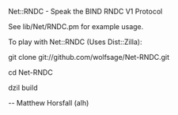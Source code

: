 Net::RNDC - Speak the BIND RNDC V1 Protocol

See lib/Net/RNDC.pm for example usage.

To play with Net::RNDC (Uses Dist::Zilla):

  git clone git://github.com/wolfsage/Net-RNDC.git

  cd Net-RNDC

  dzil build

-- Matthew Horsfall (alh)
